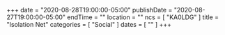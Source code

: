 +++
date = "2020-08-28T19:00:00-05:00"
publishDate = "2020-08-27T19:00:00-05:00"
endTime = ""
location = ""
ncs = [ "KA0LDG" ]
title = "Isolation Net"
categories = [ "Social" ]
dates = [ "" ]
+++
